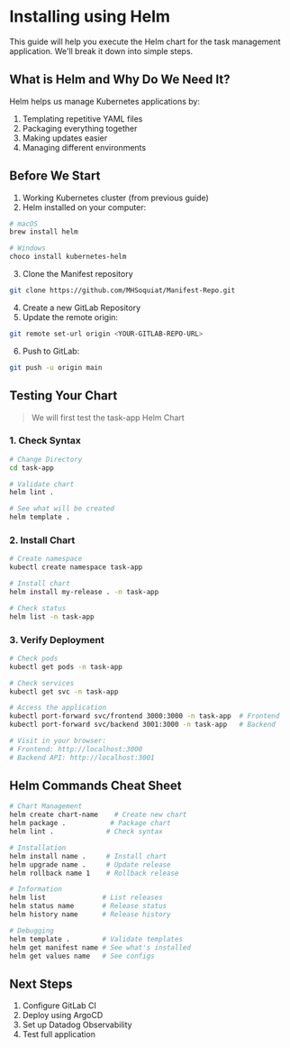 # Installing using Helm

This guide will help you execute the Helm chart for the task management application. We'll break it down into simple steps.

## What is Helm and Why Do We Need It?

Helm helps us manage Kubernetes applications by:
1. Templating repetitive YAML files
2. Packaging everything together
3. Making updates easier
4. Managing different environments

## Before We Start

1. Working Kubernetes cluster (from previous guide)
2. Helm installed on your computer:
```bash
# macOS
brew install helm

# Windows
choco install kubernetes-helm
```
3. Clone the Manifest repository
```bash
git clone https://github.com/MHSoquiat/Manifest-Repo.git
```
4. Create a new GitLab Repository
5. Update the remote origin:
```bash
git remote set-url origin <YOUR-GITLAB-REPO-URL>
```
6. Push to GitLab:
```bash
git push -u origin main
```

## Testing Your Chart

> We will first test the task-app Helm Chart

### 1. Check Syntax
```bash
# Change Directory
cd task-app

# Validate chart
helm lint .

# See what will be created
helm template .
```

### 2. Install Chart
```bash
# Create namespace
kubectl create namespace task-app

# Install chart
helm install my-release . -n task-app

# Check status
helm list -n task-app
```

### 3. Verify Deployment
```bash
# Check pods
kubectl get pods -n task-app

# Check services
kubectl get svc -n task-app

# Access the application
kubectl port-forward svc/frontend 3000:3000 -n task-app  # Frontend
kubectl port-forward svc/backend 3001:3000 -n task-app   # Backend

# Visit in your browser:
# Frontend: http://localhost:3000
# Backend API: http://localhost:3001
```

## Helm Commands Cheat Sheet

```bash
# Chart Management
helm create chart-name    # Create new chart
helm package .           # Package chart
helm lint .             # Check syntax

# Installation
helm install name .     # Install chart
helm upgrade name .     # Update release
helm rollback name 1    # Rollback release

# Information
helm list              # List releases
helm status name       # Release status
helm history name      # Release history

# Debugging
helm template .        # Validate templates
helm get manifest name # See what's installed
helm get values name   # See configs
```

## Next Steps

1. Configure GitLab CI
2. Deploy using ArgoCD
3. Set up Datadog Observability
4. Test full application

